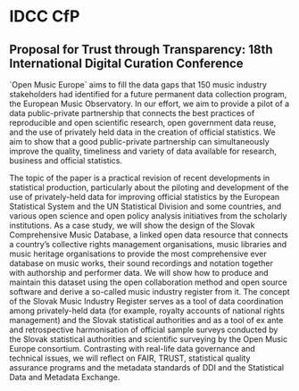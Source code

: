 # IDCC CfP

## Proposal for Trust through Transparency: 18th International Digital Curation Conference

\`Open Music Europe\` aims to fill the data gaps that 150 music industry
stakeholders had identified for a future permanent data collection
program, the European Music Observatory. In our effort, we aim to
provide a pilot of a data public-private partnership that connects the
best practices of reproducible and open scientific research, open
government data reuse, and the use of privately held data in the
creation of official statistics. We aim to show that a good
public-private partnership can simultaneously improve the quality,
timeliness and variety of data available for research, business and
official statistics.

The topic of the paper is a practical revision of recent developments in
statistical production, particularly about the piloting and development
of the use of privately-held data for improving official statistics by
the European Statistical System and the UN Statistical Division and some
countries, and various open science and open policy analysis initiatives
from the scholarly institutions. As a case study, we will show the
design of the Slovak Comprehensive Music Database, a linked open data
resource that connects a country’s collective rights management
organisations, music libraries and music heritage organisations to
provide the most comprehensive ever database on music works, their sound
recordings and notation together with authorship and performer data. We
will show how to produce and maintain this dataset using the open
collaboration method and open source software and derive a so-called
music industry register from it. The concept of the Slovak Music
Industry Register serves as a tool of data coordination among
privately-held data (for example, royalty accounts of national rights
management) and the Slovak statistical authorities and as a tool of ex
ante and retrospective harmonisation of official sample surveys
conducted by the Slovak statistical authorities and scientific surveying
by the Open Music Europe consortium. Contrasting with real-life data
governance and technical issues, we will reflect on FAIR, TRUST,
statistical quality assurance programs and the metadata standards of DDI
and the Statistical Data and Metadata Exchange.
